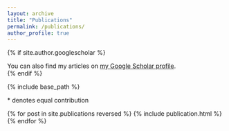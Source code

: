 ```yaml
---
layout: archive
title: "Publications"
permalink: /publications/
author_profile: true
---
```


{% if site.author.googlescholar %}
  <div class="wordwrap">You can also find my articles on <a href="{{site.author.googlescholar}}">my Google Scholar profile</a>.</div>
{% endif %}

{% include base_path %}

<p class="equal-contribution-note">* denotes equal contribution</p>

{% for post in site.publications reversed %}
  {% include publication.html %}
{% endfor %}

